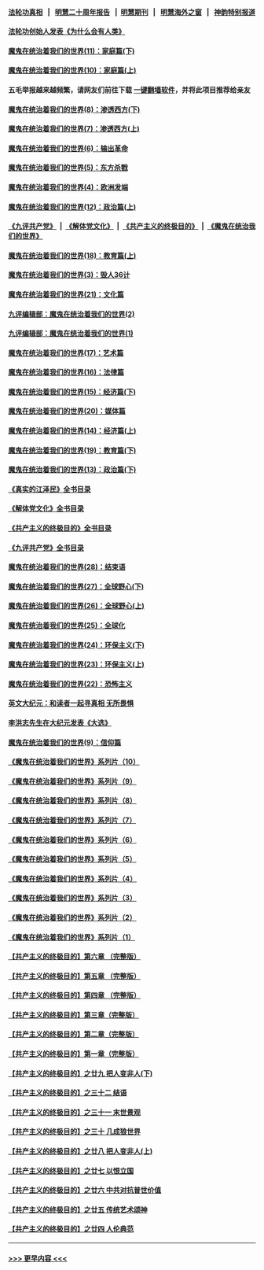 #### [法轮功真相](https://github.com/gfw-breaker/truth/blob/master/README.md?t=0) &nbsp;&nbsp;|&nbsp;&nbsp; [明慧二十周年报告](https://github.com/gfw-breaker/mh-reports/blob/master/README.md?t=0) &nbsp;&nbsp;|&nbsp;&nbsp;[明慧期刊](https://github.com/gfw-breaker/mh-qikan) &nbsp;&nbsp;|&nbsp;&nbsp; [明慧海外之窗](https://github.com/gfw-breaker/mh-news/blob/master/README.md?t=0) &nbsp;&nbsp;|&nbsp;&nbsp; [神韵特别报道](https://github.com/gfw-breaker/mh-news/blob/master/shenyun.md?t=0)
#### [法轮功创始人发表《为什么会有人类》](../pages/nsc422/n13912117.md?t=02180043) 
#### [魔鬼在统治着我们的世界(11)：家庭篇(下)](../pages/nsc422/n10440961.md?t=02180043) 
#### [魔鬼在统治着我们的世界(10)：家庭篇(上)](../pages/nsc422/n10435448.md?t=02180043) 
#### 五毛举报越来越频繁，请网友们前往下载 [一键翻墙软件](https://github.com/gfw-breaker/ssr-accounts)，并将此项目推荐给亲友
#### [魔鬼在统治着我们的世界(8)：渗透西方(下)](../pages/nsc422/n10429603.md?t=02180043) 
#### [魔鬼在统治着我们的世界(7)：渗透西方(上)](../pages/nsc422/n10426013.md?t=02180043) 
#### [魔鬼在统治着我们的世界(6)：输出革命](../pages/nsc422/n10421536.md?t=02180043) 
#### [魔鬼在统治着我们的世界(5)：东方杀戮](../pages/nsc422/n10417707.md?t=02180043) 
#### [魔鬼在统治着我们的世界(4)：欧洲发端](../pages/nsc422/n10414890.md?t=02180043) 
#### [魔鬼在统治着我们的世界(12)：政治篇(上)](../pages/nsc422/n10444576.md?t=02180043) 
#### [《九评共产党》](https://github.com/begood0513/9ping.md/blob/master/README.md) &nbsp;|&nbsp; [《解体党文化》](../../../../jtdwh.md/blob/master/README.md)  &nbsp;|&nbsp; [《共产主义的终极目的》](../../../../gczydzjmd.md/blob/master/README.md) &nbsp;|&nbsp; [《魔鬼在统治我们的世界》](../../../../mgztzwmdsj.md/blob/master/README.md) 
#### [魔鬼在统治着我们的世界(18)：教育篇(上)](../pages/nsc422/n10526970.md?t=02180043) 
#### [魔鬼在统治着我们的世界(3)：毁人36计](../pages/nsc422/n10411583.md?t=02180043) 
#### [魔鬼在统治着我们的世界(21)：文化篇](../pages/nsc422/n10597706.md?t=02180043) 
#### [九评编辑部：魔鬼在统治着我们的世界(2)](../pages/nsc422/n10410036.md?t=02180043) 
#### [九评编辑部：魔鬼在统治着我们的世界(1)](../pages/nsc422/n10406825.md?t=02180043) 
#### [魔鬼在统治着我们的世界(17)：艺术篇](../pages/nsc422/n10499093.md?t=02180043) 
#### [魔鬼在统治着我们的世界(16)：法律篇](../pages/nsc422/n10485969.md?t=02180043) 
#### [魔鬼在统治着我们的世界(15)：经济篇(下)](../pages/nsc422/n10469975.md?t=02180043) 
#### [魔鬼在统治着我们的世界(20)：媒体篇](../pages/nsc422/n10586579.md?t=02180043) 
#### [魔鬼在统治着我们的世界(14)：经济篇(上)](../pages/nsc422/n10457370.md?t=02180043) 
#### [魔鬼在统治着我们的世界(19)：教育篇(下)](../pages/nsc422/n10564808.md?t=02180043) 
#### [魔鬼在统治着我们的世界(13)：政治篇(下)](../pages/nsc422/n10448270.md?t=02180043) 
#### [《真实的江泽民》全书目录](../pages/nsc422/n13721399.md?t=02180043) 
#### [《解体党文化》全书目录](../pages/nsc422/n13721157.md?t=02180043) 
#### [《共产主义的终极目的》全书目录](../pages/nsc422/n13721048.md?t=02180043) 
#### [《九评共产党》全书目录](../pages/nsc422/n13708085.md?t=02180043) 
#### [魔鬼在统治着我们的世界(28)：结束语](../pages/nsc422/n10936246.md?t=02180043) 
#### [魔鬼在统治着我们的世界(27)：全球野心(下)](../pages/nsc422/n10928319.md?t=02180043) 
#### [魔鬼在统治着我们的世界(26)：全球野心(上)](../pages/nsc422/n10900318.md?t=02180043) 
#### [魔鬼在统治着我们的世界(25)：全球化](../pages/nsc422/n10788205.md?t=02180043) 
#### [魔鬼在统治着我们的世界(24)：环保主义(下)](../pages/nsc422/n10695307.md?t=02180043) 
#### [魔鬼在统治着我们的世界(23)：环保主义(上)](../pages/nsc422/n10688613.md?t=02180043) 
#### [魔鬼在统治着我们的世界(22)：恐怖主义](../pages/nsc422/n10614727.md?t=02180043) 
#### [英文大纪元：和读者一起寻真相 无所畏惧](../pages/nsc422/n12542027.md?t=02180043) 
#### [李洪志先生在大纪元发表《大选》](../pages/nsc422/n12534746.md?t=02180043) 
#### [魔鬼在统治着我们的世界(9)：信仰篇](../pages/nsc422/n10432159.md?t=02180043) 
#### [《魔鬼在统治着我们的世界》系列片（10）](../pages/nsc422/n12292670.md?t=02180043) 
#### [《魔鬼在统治着我们的世界》系列片（9）](../pages/nsc422/n12290859.md?t=02180043) 
#### [《魔鬼在统治着我们的世界》系列片（8）](../pages/nsc422/n12287445.md?t=02180043) 
#### [《魔鬼在统治着我们的世界》系列片（7）](../pages/nsc422/n12283425.md?t=02180043) 
#### [《魔鬼在统治着我们的世界》系列片（6）](../pages/nsc422/n12282314.md?t=02180043) 
#### [《魔鬼在统治着我们的世界》系列片（5）](../pages/nsc422/n12281419.md?t=02180043) 
#### [《魔鬼在统治着我们的世界》系列片（4）](../pages/nsc422/n12274024.md?t=02180043) 
#### [《魔鬼在统治着我们的世界》系列片（3）](../pages/nsc422/n12271322.md?t=02180043) 
#### [《魔鬼在统治着我们的世界》系列片（2）](../pages/nsc422/n12269049.md?t=02180043) 
#### [《魔鬼在统治着我们的世界》系列片（1）](../pages/nsc422/n12267575.md?t=02180043) 
#### [【共产主义的终极目的】第六章 （完整版）](../pages/nsc422/n11428913.md?t=02180043) 
#### [【共产主义的终极目的】第五章 （完整版）](../pages/nsc422/n11428912.md?t=02180043) 
#### [【共产主义的终极目的】第四章 （完整版）](../pages/nsc422/n11428907.md?t=02180043) 
#### [【共产主义的终极目的】第三章（完整版）](../pages/nsc422/n11428848.md?t=02180043) 
#### [【共产主义的终极目的】第二章（完整版）](../pages/nsc422/n11428831.md?t=02180043) 
#### [【共产主义的终极目的】第一章（完整版）](../pages/nsc422/n11417651.md?t=02180043) 
#### [【共产主义的终极目的】之廿九 把人变非人(下)](../pages/nsc422/n11344140.md?t=02180043) 
#### [【共产主义的终极目的】之三十二 结语](../pages/nsc422/n11360535.md?t=02180043) 
#### [【共产主义的终极目的】之三十一 末世景观](../pages/nsc422/n11351129.md?t=02180043) 
#### [【共产主义的终极目的】之三十 几成狼世界](../pages/nsc422/n11348280.md?t=02180043) 
#### [【共产主义的终极目的】之廿八 把人变非人(上)](../pages/nsc422/n11340492.md?t=02180043) 
#### [【共产主义的终极目的】之廿七 以恨立国](../pages/nsc422/n11336944.md?t=02180043) 
#### [【共产主义的终极目的】之廿六 中共对抗普世价值](../pages/nsc422/n11324785.md?t=02180043) 
#### [【共产主义的终极目的】之廿五 传统艺术颂神](../pages/nsc422/n11296396.md?t=02180043) 
#### [【共产主义的终极目的】之廿四 人伦典范](../pages/nsc422/n11296397.md?t=02180043) 

----
#### [ >>> 更早内容 <<< ](../indexes/nsc422-earlier.md)

